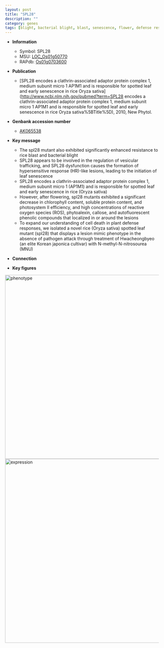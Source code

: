 ```yaml
---
layout: post
title: "SPL28"
description: ""
category: genes
tags: [blight, bacterial blight, blast, senescence, flower, defense response, cell death, defense, leaf]
---
```


* **Information**  
    + Symbol: SPL28  
    + MSU: [LOC_Os01g50770](http://rice.plantbiology.msu.edu/cgi-bin/ORF_infopage.cgi?orf=LOC_Os01g50770)  
    + RAPdb: [Os01g0703600](http://rapdb.dna.affrc.go.jp/viewer/gbrowse_details/irgsp1?name=Os01g0703600)  

* **Publication**  
    + [SPL28 encodes a clathrin-associated adaptor protein complex 1, medium subunit micro 1 AP1M1 and is responsible for spotted leaf and early senescence in rice Oryza sativa](http://www.ncbi.nlm.nih.gov/pubmed?term=SPL28 encodes a clathrin-associated adaptor protein complex 1, medium subunit micro 1 AP1M1 and is responsible for spotted leaf and early senescence in rice Oryza sativa%5BTitle%5D), 2010, New Phytol.

* **Genbank accession number**  
    + [AK065538](http://www.ncbi.nlm.nih.gov/nuccore/AK065538)

* **Key message**  
    + The spl28 mutant also exhibited significantly enhanced resistance to rice blast and bacterial blight
    + SPL28 appears to be involved in the regulation of vesicular trafficking, and SPL28 dysfunction causes the formation of hypersensitive response (HR)-like lesions, leading to the initiation of leaf senescence
    + SPL28 encodes a clathrin-associated adaptor protein complex 1, medium subunit micro 1 (AP1M1) and is responsible for spotted leaf and early senescence in rice (Oryza sativa)
    + However, after flowering, spl28 mutants exhibited a significant decrease in chlorophyll content, soluble protein content, and photosystem II efficiency, and high concentrations of reactive oxygen species (ROS), phytoalexin, callose, and autofluorescent phenolic compounds that localized in or around the lesions
    + To expand our understanding of cell death in plant defense responses, we isolated a novel rice (Oryza sativa) spotted leaf mutant (spl28) that displays a lesion mimic phenotype in the absence of pathogen attack through treatment of Hwacheongbyeo (an elite Korean japonica cultivar) with N-methyl-N-nitrosourea (MNU)

* **Connection**  

* **Key figures**  
<img src="https://funricegenes.github.io/images/SPL28.pheno.png" alt="phenotype"  style="width: 600px;"/>

<img src="https://funricegenes.github.io/images/SPL28.exp.png" alt="expression"  style="width: 600px;"/>


